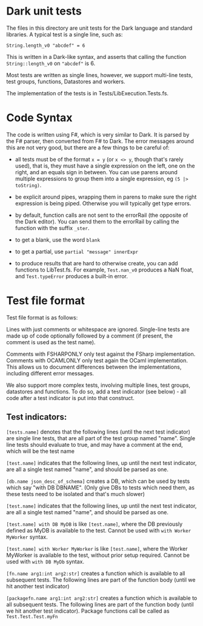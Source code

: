# Dark unit tests

The files in this directory are unit tests for the Dark language and standard libraries. A typical test is a single line, such as:

`String.length_v0 "abcdef" = 6`

This is written in a Dark-like syntax, and asserts that calling the function `String::length_v0` on `"abcdef"` is 6.

Most tests are written as single lines, however, we support multi-line tests,
test groups, functions, Datastores and workers.

The implementation of the tests is in Tests/LibExecution.Tests.fs.

# Code Syntax

The code is written using F#, which is very similar to Dark. It is parsed by the F# parser, then converted from F# to Dark. The error messages around this are not very good, but there are a few things to be careful of:

- all tests must be of the format `x = y` (or `x <> y`, though that's rarely used),
  that is, they must have a single expression on the left, one on the right, and an
  equals sign in between. You can use parens around multiple expressions to group them
  into a single expression, eg `(5 |> toString)`.

- be explicit around pipes, wrapping them in parens to make sure the right expression
  is being piped. Otherwise you will typically get type errors.

- by default, function calls are not sent to the errorRail (the opposite of the Dark
  editor). You can send them to the errorRail by calling the function with the suffix
  `_ster`.

- to get a blank, use the word `blank`

- to get a partial, use `partial "message" innerExpr`

- to produce results that are hard to otherwise create, you can add functions to
  LibTest.fs. For example, `Test.nan_v0` produces a NaN float, and `Test.typeError`
  produces a built-in error.

# Test file format

Test file format is as follows:

Lines with just comments or whitespace are ignored. Single-line tests are made
up of code optionally followed by a comment (if present, the comment is used as
the test name).

Comments with FSHARPONLY only test against the FSharp implementation. Comments
with OCAMLONLY only test again the OCaml implementation. This allows us to
document differences between the implementations, including different error
messages.

We also support more complex tests, involving multiple lines, test groups,
datastores and functions. To do so, add a test indicator (see below) - all code
after a test indicator is put into that construct.

## Test indicators:

`[tests.name]` denotes that the following lines (until the next test
indicator) are single line tests, that are all part of the test group
named "name". Single line tests should evaluate to true, and may have a
comment at the end, which will be the test name

`[test.name]` indicates that the following lines, up until the next test
indicator, are all a single test named "name", and should be parsed as
one.

`[db.name json_desc_of_schema]` creates a DB, which can be used by tests
which say "with DB DBNAME". (Only give DBs to tests which need them, as
these tests need to be isolated and that's much slower)

`[test.name]` indicates that the following lines, up until
the next test indicator, are all a single test named "name", and should be
parsed as one.

`[test.name] with DB MyDB` is like `[test.name]`, where the DB previously defined as
MyDB is available to the test. Cannot be used with `with Worker MyWorker` syntax.

`[test.name] with Worker MyWorker` is like `[test.name]`, where the Worker MyWorker
is available to the test, without prior setup required. Cannot be used with `with DB MyDb` syntax.

`[fn.name arg1:int arg2:str]` creates a function which is available to all subsequent
tests. The following lines are part of the function body (until we hit another test
indicator)

`[packagefn.name arg1:int arg2:str]` creates a function which is available to all
subsequent tests. The following lines are part of the function body (until we hit
another test indicator). Package functions call be called as `Test.Test.Test.myFn`
